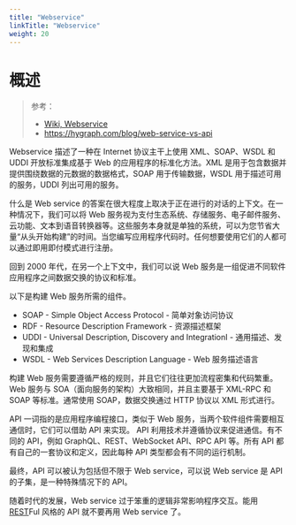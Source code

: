 ```yaml
---
title: "Webservice"
linkTitle: "Webservice"
weight: 20
---
```


# 概述

> 参考：
>
> - [Wiki, Webservice](https://en.wikipedia.org/wiki/Web_service)
> - https://hygraph.com/blog/web-service-vs-api

Webservice 描述了一种在 Internet 协议主干上使用 XML、SOAP、WSDL 和 UDDI 开放标准集成基于 Web 的应用程序的标准化方法。XML 是用于包含数据并提供围绕数据的元数据的数据格式，SOAP 用于传输数据，WSDL 用于描述可用的服务，UDDI 列出可用的服务。

什么是 Web service 的答案在很大程度上取决于正在进行的对话的上下文。在一种情况下，我们可以将 Web 服务视为支付生态系统、存储服务、电子邮件服务、云功能、文本到语音转换器等。这些服务本身就是单独的系统，可以为您节省大量“从头开始构建”的时间。当您编写应用程序代码时。任何想要使用它们的人都可以通过即用即付模式进行注册。

回到 2000 年代，在另一个上下文中，我们可以说 Web 服务是一组促进不同软件应用程序之间数据交换的协议和标准。

以下是构建 Web 服务所需的组件。

- SOAP - Simple Object Access Protocol - 简单对象访问协议
- RDF - Resource Description Framework - 资源描述框架
- UDDI - Universal Description, Discovery and IntegrationI - 通用描述、发现和集成
- WSDL - Web Services Description Language - Web 服务描述语言

构建 Web 服务需要遵循严格的规则，并且它们往往更加流程密集和代码繁重。 Web 服务与 SOA（面向服务的架构）大致相同，并且主要基于 XML-RPC 和 SOAP 等标准。通常使用 SOAP，数据交换通过 HTTP 协议以 XML 形式进行。

API 一词指的是应用程序编程接口，类似于 Web 服务，当两个软件组件需要相互通信时，它们可以借助 API 来实现。 API 利用技术并遵循协议来促进通信。有不同的 API，例如 GraphQL、REST、WebSocket API、RPC API 等。所有 API 都有自己的一套协议和定义，因此每种 API 类型都会有不同的运行机制。

最终，API 可以被认为包括但不限于 Web service，可以说 Web service 是 API 的子集，是一种特殊情况下的 API。

随着时代的发展，Web service 过于笨重的逻辑非常影响程序交互。能用 [REST](/docs/2.编程/API/REST.md)Ful 风格的 API 就不要再用 Web service 了。
